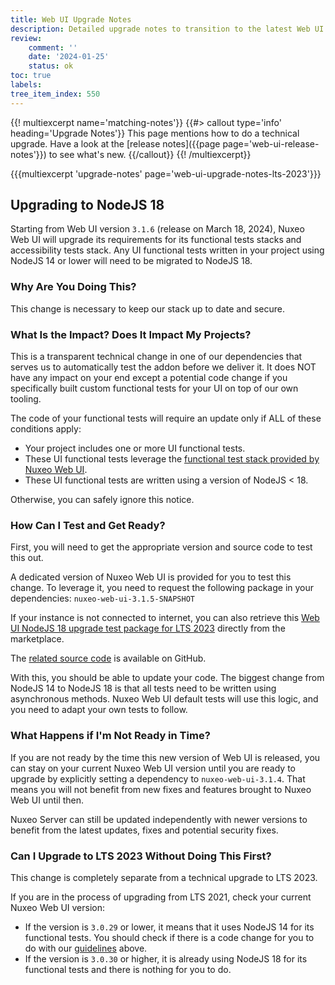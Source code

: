 ```yaml
---
title: Web UI Upgrade Notes
description: Detailed upgrade notes to transition to the latest Web UI version.
review:
    comment: ''
    date: '2024-01-25'
    status: ok
toc: true
labels:
tree_item_index: 550
---
```


{{! multiexcerpt name='matching-notes'}}
{{#> callout type='info' heading='Upgrade Notes'}}
This page mentions how to do a technical upgrade. Have a look at the [release notes]({{page page='web-ui-release-notes'}}) to see what's new.
{{/callout}}
{{! /multiexcerpt}}

{{{multiexcerpt 'upgrade-notes' page='web-ui-upgrade-notes-lts-2023'}}}

## Upgrading to NodeJS 18

Starting from Web UI version `3.1.6` (release on March 18, 2024), Nuxeo Web UI will upgrade its requirements for its functional tests stacks and accessibility tests stack. Any UI functional tests written in your project using NodeJS 14 or lower will need to be migrated to NodeJS 18.

### Why Are You Doing This?

This change is necessary to keep our stack up to date and secure.

### What Is the Impact? Does It Impact My Projects?

This is a transparent technical change in one of our dependencies that serves us to automatically test the addon before we deliver it. It does NOT have any impact on your end except a potential code change if you specifically built custom functional tests for your UI on top of our own tooling.

The code of your functional tests will require an update only if ALL of these conditions apply:
* Your project includes one or more UI functional tests.
* These UI functional tests leverage the [functional test stack provided by Nuxeo Web UI](https://github.com/nuxeo/nuxeo-web-ui/tree/maintenance-3.1.x/ftest).
* These UI functional tests are written using a version of NodeJS < 18.

Otherwise, you can safely ignore this notice.

### How Can I Test and Get Ready?

First, you will need to get the appropriate version and source code to test this out.

A dedicated version of Nuxeo Web UI is provided for you to test this change. To leverage it, you need to request the following package in your dependencies:
`nuxeo-web-ui-3.1.5-SNAPSHOT`

If your instance is not connected to internet, you can also retrieve this [Web UI NodeJS 18 upgrade test package for LTS 2023](https://connect.nuxeo.com/nuxeo/site/marketplace/package/nuxeo-web-ui?version=3.1.5-SNAPSHOT) directly from the marketplace.

The [related source code](https://github.com/nuxeo/nuxeo-web-ui/releases/tag/v3.1.5-rc.3) is available on GitHub.

With this, you should be able to update your code. The biggest change from NodeJS 14 to NodeJS 18 is that all tests need to be written using asynchronous methods. Nuxeo Web UI default tests will use this logic, and you need to adapt your own tests to follow.

### What Happens if I'm Not Ready in Time?

If you are not ready by the time this new version of Web UI is released, you can stay on your current Nuxeo Web UI version until you are ready to upgrade by explicitly setting a dependency to `nuxeo-web-ui-3.1.4`. That means you will not benefit from new fixes and features brought to Nuxeo Web UI until then. 

Nuxeo Server can still be updated independently with newer versions to benefit from the latest updates, fixes and potential security fixes.

### Can I Upgrade to LTS 2023 Without Doing This First?

This change is completely separate from a technical upgrade to LTS 2023.

If you are in the process of upgrading from LTS 2021, check your current Nuxeo Web UI version:
- If the version is `3.0.29` or lower, it means that it uses NodeJS 14 for its functional tests. You should check if there is a code change for you to do with our [guidelines](#what-are-the-impacts-does-it-impact-my-projects) above.
- If the version is `3.0.30` or higher, it is already using NodeJS 18 for its functional tests and there is nothing for you to do.

